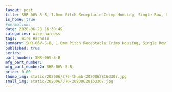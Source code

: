 ```yaml
---
layout: post
title: SHR-06V-S-B, 1.0mm Pitch Receptacle Crimp Housing, Single Row, 6 Circuits
is_home: true
#permalink: 
date: 2020-06-28 16:30:49
categories: wire-harness
tags:  Wire Harness
summary: SHR-06V-S-B, 1.0mm Pitch Receptacle Crimp Housing, Single Row, 6 Circuits
published: true 
series: 
part_number: SHR-06V-S-B
mfg_part_number: 
mfg_part_number2: SHR-06V-S-B
price: 0.00
thumb_img: static/202006/376-thumb-20200628163307.jpg
small_img: static/202006/376-20200628163307.jpg
---
```



